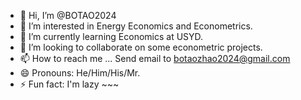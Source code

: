 - 👋 Hi, I’m @BOTAO2024
- 👀 I’m interested in Energy Economics and Econometrics.
- 🌱 I’m currently learning Economics at USYD. 
- 💞️ I’m looking to collaborate on some econometric projects. 
- 📫 How to reach me ... Send email to botaozhao2024@gmail.com
- 😄 Pronouns: He/Him/His/Mr.
- ⚡ Fun fact: I'm lazy ~~~

<!---
BOTAO2024/BOTAO2024 is a ✨ special ✨ repository because its `README.md` (this file) appears on your GitHub profile.
You can click the Preview link to take a look at your changes.
--->

